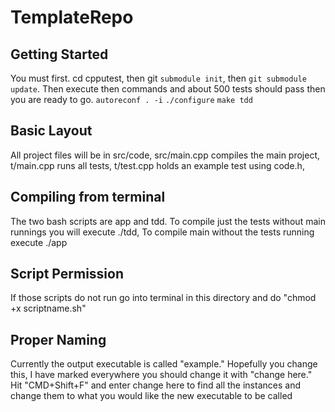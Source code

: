 # TemplateRepo

## Getting Started
You must first. cd cpputest, then git `submodule init`, then `git submodule update`. Then execute then commands and about 500 tests should pass then you are ready to go.
`autoreconf . -i`
`./configure`
`make tdd`
## Basic Layout
All project files will be in src/code,
src/main.cpp compiles the main project,
t/main.cpp runs all tests,
t/test.cpp holds an example test using code.h,
## Compiling from terminal
The two bash scripts are app and tdd.
To compile just the tests without main runnings you will execute ./tdd,
To compile main without the tests running execute ./app

## Script Permission
If those scripts do not run go into terminal in this directory and do
"chmod +x scriptname.sh"


## Proper Naming
Currently the output executable is called "example." Hopefully you change this, I have marked everywhere you should change it with "change here."
Hit "CMD+Shift+F" and enter change here to find all the instances and change them to what you would like the new executable to be called